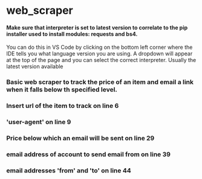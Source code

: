 # web_scraper

#### Make sure that interpreter is set to latest version to correlate to the pip installer used to install modules: requests and bs4.
You can do this in VS Code by clicking on the bottom left corner where the IDE tells you what language version you are using. A dropdown will appear at the top of the page and you can select the correct interpreter. Usually the latest version available

### Basic web scraper to track the price of an item and email a link when it falls below th specified level.
### Insert url of the item to track on line 6
### 'user-agent' on line 9
### Price below which an email will be sent on line 29
### email address of account to send email from on line 39
### email addresses 'from' and 'to' on line 44
